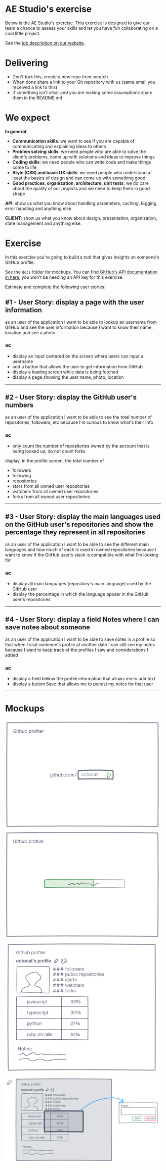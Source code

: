 # AE Studio's exercise

Below is the AE Studio's exercise. This exercise is designed to give our team a chance to assess your skills and let you have fun collaborating on a cool little project.

See the [job description on our website](https://ae.studio/join-us).

# Delivering

- Don't fork this, create a new repo from scratch
- When done share a link to your Git repository with us (same email you received a link to this)
- If something isn't clear and you are making some assumptions share them in the README.md


# We expect

**In general**:

- **Communication skills**: we want to see if you are capable of communicating and explaining ideas to others
- **Problem solving skills**: we need people who are able to solve the client's problems, come up with solutions and ideas to improve things
- **Coding skills**: we need people who can write code and make things come to life
- **Style (CSS) and basic UX skills**: we need people who understand at least the basics of design and can come up with something good
- **Good practices, organization, architecture, unit tests**: we do care about the quality of our projects and we need to keep them in good shape

**API**: show us what you know about handling parameters, caching, logging, error handling and anything else.

**CLIENT**: show us what you know about design, presentation, organization, state management and anything else.

# Exercise

In this exercise you're going to build a tool that gives insights on someone's GitHub profile.

See the `docs` folder for mockups. You can find [GitHub's API documentation in here](https://docs.github.com/en/rest), you won't be needing an API key for this exercise.

Estimate and complete the following user stories:

## #1 - User Story: display a page with the user information

as an user of the application
I want to be able to lookup an username from GitHub and see the user information
because I want to know their name, location and see a photo

### ac

- display an input centered on the screen where users can input a username
- add a button that allows the user to get information from GitHub
- display a loading screen while data is being fetched
- display a page showing the user name, photo, location

---

## #2 - User Story: display the GitHub user's numbers

as an user of the application
I want to be able to see the total number of repositories, followers, etc
because I'm curious to know what's their info

### ac

- only count the number of repositories owned by the account that is being looked up; do not count forks

display, in the profile screen, the total number of

- followers
- following
- repositories
- stars from all owned user repositories
- watchers from all owned user repositories
- forks from all owned user repositories

---

## #3 - User Story: display the main languages used on the GitHub user's repositories and show the percentage they represent in all repositories

as an user of the application
I want to be able to see the different main languages and how much of each is used in owned repositories
because I want to know if the GitHub user's stack is compatible with what I'm looking for


### ac

- display all main languages (repository's main language) used by the GitHub user
- display the percentage in which the language appear in the GitHub user's repositories

---

## #4 - User Story: display a field Notes where I can save notes about someone

as an user of the application
I want to be able to save notes in a profile so that when I visit someone's profile at another date I can still see my notes
because I want to keep track of the profiles I saw and considerations I added


### ac

- display a field bellow the profile information that allows me to add text
- display a button Save that allows me to persist my notes for that user

---

# Mockups

![](./docs/1.png)
![](./docs/2.png)
![](./docs/3.png)
![](./docs/4.png)
